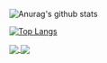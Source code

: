 ![Anurag's github stats](https://github-readme-stats.vercel.app/api?username=Mathie-Josh&show_icons=true&theme=tokyonight)

[![Top Langs](https://github-readme-stats.vercel.app/api/top-langs/?username=Mathie-Josh&langs_count=8&show_icons=true&theme=tokyonight)](https://github.com/Mathie-Josh)


<a href="https://github.com/Mathie-Josh/Arch_Laptop">
  <img align="center" Theme='tokyonight' src="https://github-readme-stats.vercel.app/api/pin/?username=Mathie-Josh&repo=Arch_Laptop" />
</a>
<a href="https://github.com/Mathie-Josh/website">
  <img align="center" src="https://github-readme-stats.vercel.app/api/pin/?username=Mathie-Josh&repo=website" />
</a>
